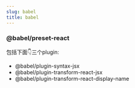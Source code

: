 ```yaml
---
slug: babel
title: babel
---
```



### @babel/preset-react

包括下面👇三个plugin:
* @babel/plugin-syntax-jsx
* @babel/plugin-transform-react-jsx
* @babel/plugin-transform-react-display-name

